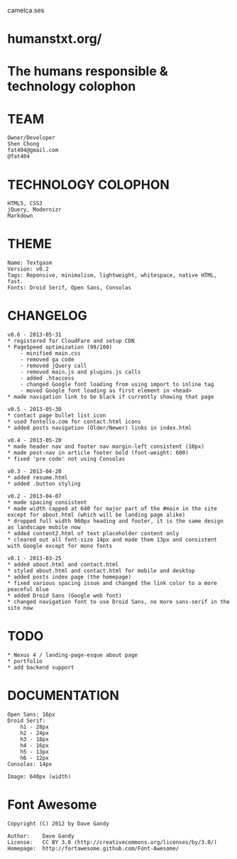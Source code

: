 camelca.ses

# humanstxt.org/
# The humans responsible & technology colophon

# TEAM

    Owner/Developer
    Shen Chong
    fat404@gmail.com
    @fat404

# TECHNOLOGY COLOPHON

    HTML5, CSS3
    jQuery, Modernizr
    Markdown

# THEME
  
    Name: Textgasm
    Version: v0.2
    Tags: Reponsive, minimalism, lightweight, whitespace, native HTML, fast.
    Fonts: Droid Serif, Open Sans, Consolas

# CHANGELOG

    v0.6 - 2013-05-31
    * registered for CloudFare and setup CDN
    * PageSpeed optimization (99/100)
        - minified main.css
        - removed ga code
        - removed jQuery call
        - removed main.js and plugins.js calls
        - added .htaccess
        - changed Google font loading from using import to inline tag
        - moved Google font loading as first element in <head>
    * made navigation link to be black if currently showing that page

    v0.5 - 2013-05-30
    * contact page bullet list icon
    * used fontello.com for contact.html icons
    * added posts navigation (Older/Newer) links in index.html

    v0.4 - 2013-05-20
    * made header nav and footer nav margin-left consistent (10px)
    * made post-nav in article footer bold (font-weight: 600)
    * fixed 'pre code' not using Consolas

    v0.3 - 2013-04-20
    * added resume.html
    * added .button styling

    v0.2 - 2013-04-07
    * made spacing consistent
    * made width capped at 640 for major part of the #main in the site except for about.html (which will be landing page alike)
    * dropped full width 960px heading and footer, it is the same design as landscape mobile now
    * added content2.html of text placeholder content only
    * cleared out all font-size 14px and made them 13px and consistent with Google except for mono fonts

    v0.1 - 2013-03-25
    * added about.html and contact.html
    * styled about.html and contact.html for mobile and desktop
    * added posts index page (the homepage)
    * fixed various spacing issue and changed the link color to a more peaceful blue
    * added Droid Sans (Google web font)
    * changed navigation font to use Droid Sans, no more sans-serif in the site now

# TODO
  
    * Nexus 4 / landing-page-esque about page
    * portfolio
    * add backend support

# DOCUMENTATION

    Open Sans: 16px
    Droid Serif:
        h1 - 28px
        h2 - 24px
        h3 - 18px
        h4 - 16px
        h5 - 13px
        h6 - 12px
    Consolas: 14px

    Image: 640px (width)

# Font Awesome

    Copyright (C) 2012 by Dave Gandy

    Author:    Dave Gandy
    License:   CC BY 3.0 (http://creativecommons.org/licenses/by/3.0/)
    Homepage:  http://fortawesome.github.com/Font-Awesome/